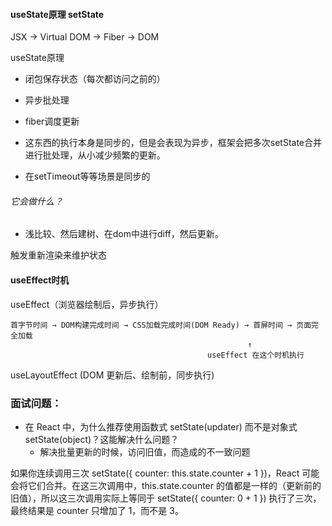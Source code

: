 
#### useState原理 setState

JSX → Virtual DOM → Fiber → DOM

useState原理
- 闭包保存状态（每次都访问之前的）
- 异步批处理
- fiber调度更新

- 这东西的执行本身是同步的，但是会表现为异步，框架会把多次setState合并进行批处理，从小减少频繁的更新。
- 在setTimeout等等场景是同步的

###### 它会做什么？

- 浅比较、然后建树、在dom中进行diff，然后更新。

触发重新渲染来维护状态

#### useEffect时机

useEffect（浏览器绘制后，异步执行）
```text
首字节时间 → DOM构建完成时间 → CSS加载完成时间(DOM Ready) → 首屏时间 → 页面完全加载
                                                     ↑
                                            useEffect 在这个时机执行
```


useLayoutEffect (DOM 更新后、绘制前，同步执行)



### 面试问题：
- 在 React 中，为什么推荐使用函数式 setState(updater) 而不是对象式 setState(object)？这能解决什么问题？
    - 解决批量更新的时候，访问旧值，而造成的不一致问题

如果你连续调用三次 setState({ counter: this.state.counter + 1 })，React 可能会将它们合并。在这三次调用中，this.state.counter 的值都是一样的（更新前的旧值），所以这三次调用实际上等同于 setState({ counter: 0 + 1 }) 执行了三次，最终结果是 counter 只增加了 1，而不是 3。